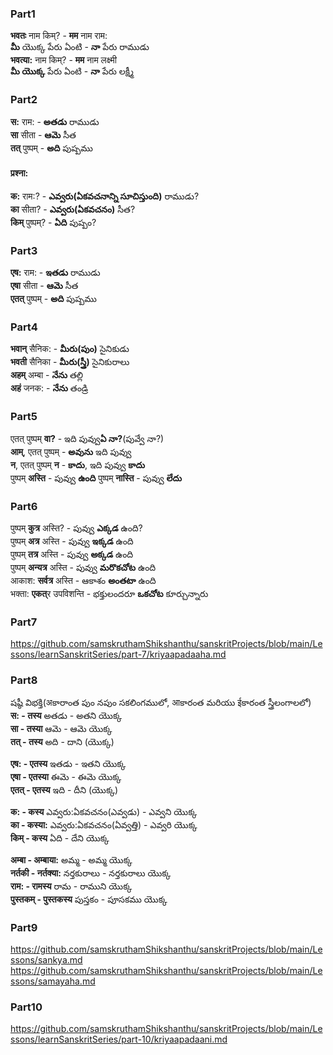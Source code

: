 ### Part1
**भवतः** नाम किम्? - **मम** नाम राम:  
**మీ** యొక్క పేరు ఏంటి - **నా** పేరు రాముడు   
**भवत्या:** नाम किम्? - **मम** नाम लक्ष्मी  
**మీ యొక్క** పేరు ఏంటి - **నా** పేరు లక్ష్మీ   

### Part2
**स:** राम: - **అతడు** రాముడు   
**सा** सीता - **ఆమె** సీత  
**तत्** पुष्पम् - **అది** పుష్పము 
#### प्रश्ना:  
**क:** राम:? - **ఎవ్వరు(ఏకవచనాన్ని సూచిస్తుంది)** రాముడు?  
**का** सीता? - **ఎవ్వరు(ఏకవచనం)** సీత?  
**किम्** पुष्पम्?  - **ఏది** పుష్పం?  

### Part3
**एष:** राम: - **ఇతడు** రాముడు   
**एषा** सीता - **ఆమె** సీత  
**एतत्** पुष्पम् - **అది** పుష్పము  

### Part4
**भवान्** सैनिक: - **మీరు(పుం)** సైనికుడు  
**भवती** सैनिका - **మీరు(స్త్రీ)** సైనికురాలు   
**अहम्** अम्बा - **నేను** తల్లి   
**अहं** जनक: - **నేను** తండ్రి 

### Part5
एतत् पुष्पम् **वा?** -  ఇది పువ్వు**ఏ నా?**(పువ్వే నా?)  
**आम्**, एतत् पुष्पम् - **అవును** ఇది పువ్వు   
**न**, एतत् पुष्पम् **न** - **కాదు**, ఇది పువ్వు **కాదు**  
पुष्पम् **अस्ति** - పువ్వు **ఉంది** 
पुष्पम् **नास्ति** - పువ్వు **లేదు**

### Part6
पुष्पम् **कुत्र** अस्ति? - పువ్వు **ఎక్కడ** ఉంది?  
पुष्पम् **अत्र** अस्ति - పువ్వు **ఇక్కడ** ఉంది  
पुष्पम् **तत्र** अस्ति - పువ్వు **అక్కడ** ఉంది   
पुष्पम् **अन्यत्र** अस्ति - పువ్వు **మరొకచోట** ఉంది   
आकाश: **सर्वत्र** अस्ति - ఆకాశం **అంతటా** ఉంది   
भक्ता: **एकत्**र उपविशन्ति - భక్తులందరూ **ఒకచోట** కూర్చున్నారు   

### Part7
https://github.com/samskruthamShikshanthu/sanskritProjects/blob/main/Lessons/learnSanskritSeries/part-7/kriyaapadaaha.md

### Part8
షష్ఠీ విభక్తి(अకారాంత పుం నపుం సకలింగములో, आకారంత మరియు ईకారంత స్త్రీలంగాలలో)  
**स: - तस्य**   అతడు - అతని యొక్క   
**सा - तस्या**   ఆమె - ఆమె యొక్క   
**तत् - तस्य**   అది - దాని (యొక్క)   

**एष: - एतस्य**   ఇతడు - ఇతని యొక్క  
**एषा - एतस्या**   ఈమె - ఈమె యొక్క   
**एतत् - एतस्य**   ఇది - దీని (యొక్క)  

**क: - कस्य**   ఎవ్వరు:ఏకవచనం(ఎవ్వడు) - ఎవ్వని యొక్క   
**का - कस्या:**  ఎవ్వరు:ఏకవచనం(ఏవ్వత్తి) - ఎవ్వరి యొక్క  
**किम् - कस्य**  ఏది - దేని యొక్క 

**अम्बा - अम्बाया:**  అమ్మ - అమ్మ యొక్క   
**नर्तकी - नर्तक्या:**  నర్తకురాలు - నర్తకురాలు యొక్క  
**राम: - रामस्य**  రామ - రాముని యొక్క   
**पुस्तकम् - पुस्तकस्य**  పుస్తకం - పూసకము యొక్క   


### Part9
https://github.com/samskruthamShikshanthu/sanskritProjects/blob/main/Lessons/sankya.md
https://github.com/samskruthamShikshanthu/sanskritProjects/blob/main/Lessons/samayaha.md

### Part10
https://github.com/samskruthamShikshanthu/sanskritProjects/blob/main/Lessons/learnSanskritSeries/part-10/kriyaapadaani.md




